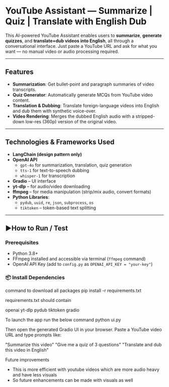 # YouTube Assistant — Summarize | Quiz | Translate with English Dub

This AI-powered YouTube Assistant enables users to **summarize**, **generate quizzes**, and **translate+dub videos into English**, all through a conversational interface. Just paste a YouTube URL and ask for what you want — no manual video or audio processing required.

---

## Features

- **Summarization**: Get bullet-point and paragraph summaries of video transcripts.
- **Quiz Generator**: Automatically generate MCQs from YouTube video content.
- **Translation & Dubbing**: Translate foreign-language videos into English and dub them with synthetic voice-over.
- **Video Rendering**: Merges the dubbed English audio with a stripped-down low-res (360p) version of the original video.

---

## Technologies & Frameworks Used

- **LangChain (design pattern only)**
- **OpenAI API**
  - `gpt-4o` for summarization, translation, quiz generation
  - `tts-1` for text-to-speech dubbing
  - `whisper-1` for transcription
- **Gradio** – UI interface
- **yt-dlp** – for audio/video downloading
- **ffmpeg** – for media manipulation (strip/mix audio, convert formats)
- **Python Libraries**:
  - `pydub`, `uuid`, `re`, `json`, `subprocess`, `os`
  - `tiktoken` – token-based text splitting

---

## ▶How to Run / Test

### Prerequisites

- Python 3.8+
- FFmpeg installed and accessible via terminal (`ffmpeg` command)
- OpenAI API Key (add to `config.py` as `OPENAI_API_KEY = "your-key"`)

### 📦 Install Dependencies

command to download all packages
pip install -r requirements.txt

requirements.txt should contain

openai
yt-dlp
pydub
tiktoken
gradio

To launch the app run the below command
python ui.py

Then open the generated Gradio UI in your browser. Paste a YouTube video URL and type prompts like:

"Summarize this video"
"Give me a quiz of 3 questions"
"Translate and dub this video in English"

Future improvements

- This is more efficient with youtube videos which are more audio heavy and have less visuals
- So future enhancements can be made with visuals as well
